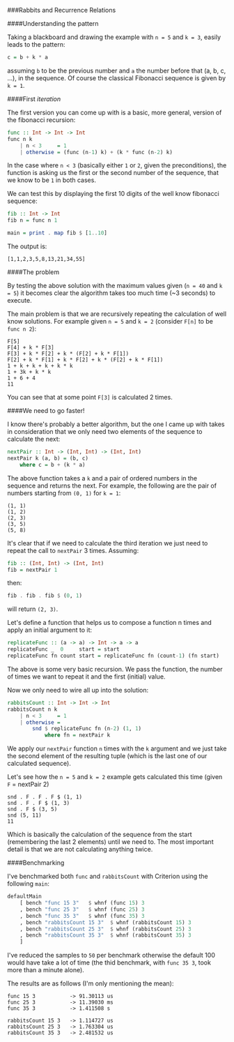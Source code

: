 ###Rabbits and Recurrence Relations

####Understanding the pattern

Taking a blackboard and drawing the example with `n = 5` and `k = 3`, easily leads to the pattern:

```haskell
c = b + k * a
```

assuming `b` to be the previous number and `a` the number before that (a, b, c, ...), in the sequence.
Of course the classical Fibonacci sequence is given by `k = 1`.

####First *iteration*

The first version you can come up with is a basic, more general, version of the fibonacci recursion:

```haskell
func :: Int -> Int -> Int
func n k
    | n < 3     = 1
    | otherwise = (func (n-1) k) + (k * func (n-2) k)
```

In the case where `n < 3` (basically either `1` or `2`, given the preconditions), the function is asking us the first or the second number of the sequence, that we know to be `1` in both cases. 

We can test this by displaying the first 10 digits of the well know fibonacci sequence:

```haskell
fib :: Int -> Int
fib n = func n 1

main = print . map fib $ [1..10]
```

The output is:

```
[1,1,2,3,5,8,13,21,34,55]
```

####The problem

By testing the above solution with the maximum values given (`n = 40` and `k = 5`) it becomes clear the algorithm takes too much time (~3 seconds) to execute. 

The main problem is that we are recursively repeating the calculation of well know solutions. For example given `n = 5` and `k = 2` (consider `F[n]` to be `func n 2`):

```
F[5]
F[4] + k * F[3]
F[3] + k * F[2] + k * (F[2] + k * F[1])
F[2] + k * F[1] + k * F[2] + k * (F[2] + k * F[1])
1 + k + k + k + k * k
1 + 3k + k * k
1 + 6 + 4
11
```

You can see that at some point `F[3]` is calculated 2 times.

####We need to go faster!

I know there's probably a better algorithm, but the one I came up with takes in consideration that we only need two elements of the sequence to calculate the next:

```haskell
nextPair :: Int -> (Int, Int) -> (Int, Int)
nextPair k (a, b) = (b, c)
    where c = b + (k * a)
```

The above function takes a `k` and a pair of ordered numbers in the sequence and returns the next. For example, the following are the pair of numbers starting from `(0, 1)` for `k = 1`:

```
(1, 1)
(1, 2)
(2, 3)
(3, 5)
(5, 8)
```

It's clear that if we need to calculate the third iteration we just need to repeat the call to `nextPair` 3 times. Assuming:

```haskell
fib :: (Int, Int) -> (Int, Int)
fib = nextPair 1
```

then:

```haskell
fib . fib . fib $ (0, 1)
```

will return `(2, 3)`.

Let's define a function that helps us to compose a function n times and apply an initial argument to it:

```haskell
replicateFunc :: (a -> a) -> Int -> a -> a
replicateFunc _  0     start = start
replicateFunc fn count start = replicateFunc fn (count-1) (fn start)
```

The above is some very basic recursion. We pass the function, the number of times we want to repeat it and the first (initial) value.

Now we only need to wire all up into the solution:

```haskell
rabbitsCount :: Int -> Int -> Int
rabbitsCount n k
    | n < 3     = 1
    | otherwise = 
        snd $ replicateFunc fn (n-2) (1, 1)
            where fn = nextPair k
```

We apply our `nextPair` function `n` times with the `k` argument and we just take the second element of the resulting tuple (which is the last one of our calculated sequence).

Let's see how the `n = 5` and `k = 2` example gets calculated this time (given `F` = nextPair 2)

```
snd . F . F . F $ (1, 1)
snd . F . F $ (1, 3)
snd . F $ (3, 5)
snd (5, 11)
11
```

Which is basically the calculation of the sequence from the start (remembering the last 2 elements) until we need to. The most important detail is that we are not calculating anything twice.

####Benchmarking

I've benchmarked both `func` and `rabbitsCount` with Criterion using the following `main`:

```haskell
defaultMain
    [ bench "func 15 3"   $ whnf (func 15) 3
    , bench "func 25 3"   $ whnf (func 25) 3
    , bench "func 35 3"   $ whnf (func 35) 3
    , bench "rabbitsCount 15 3"  $ whnf (rabbitsCount 15) 3
    , bench "rabbitsCount 25 3"  $ whnf (rabbitsCount 25) 3
    , bench "rabbitsCount 35 3"  $ whnf (rabbitsCount 35) 3
    ]
```

I've reduced the samples to `50` per benchmark otherwise the default 100 would have take a lot of time (the thid benchmark, with `func 35 3`, took more than a minute alone).

The results are as follows (I'm only mentioning the mean):

```
func 15 3           -> 91.30113 us
func 25 3           -> 11.39030 ms
func 35 3           -> 1.411508 s

rabbitsCount 15 3   -> 1.114727 us
rabbitsCount 25 3   -> 1.763304 us
rabbitsCount 35 3   -> 2.481532 us
```
